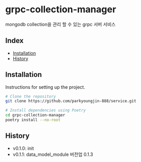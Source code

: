 # grpc-collection-manager

mongodb collection을 관리 할 수 있는 grpc 서버 서비스

## Index

- [Installation](#installation)
- [History](#History)

## Installation

Instructions for setting up the project.

```bash
# Clone the repository
git clone https://github.com/parkyoungjin-888/service.git

# Install dependencies using Poetry
cd grpc-collection-manager
poetry install --no-root
```

## History
+ v0.1.0: init 
+ v0.1.1: data_model_module 버전업 0.1.3
